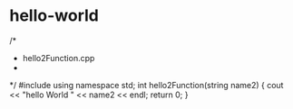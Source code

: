 # hello-world
/*
* hello2Function.cpp
*
*/
#include <iostream>
using namespace std;
int hello2Function(string name2)
{
	cout << "hello World " << name2 << endl;
	return 0;
}
